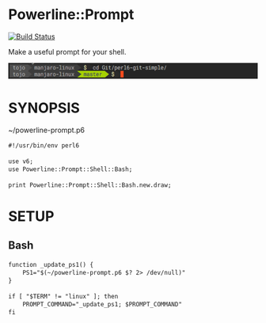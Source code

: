 # Powerline::Prompt
[![Build Status](https://travis-ci.org/7ojo/perl6-powerline-prompt.svg?branch=master)](https://travis-ci.org/7ojo/perl6-powerline-prompt)

Make a useful prompt for your shell.

![Screenshot](https://raw.githubusercontent.com/7ojo/perl6-powerline-prompt/master/examples/powerline-prompt.png)

# SYNOPSIS

~/powerline-prompt.p6

    #!/usr/bin/env perl6

    use v6;
    use Powerline::Prompt::Shell::Bash;

    print Powerline::Prompt::Shell::Bash.new.draw;

# SETUP

## Bash

    function _update_ps1() {
        PS1="$(~/powerline-prompt.p6 $? 2> /dev/null)"
    }

    if [ "$TERM" != "linux" ]; then
        PROMPT_COMMAND="_update_ps1; $PROMPT_COMMAND"
    fi

